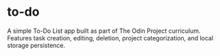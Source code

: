 # to-do
A simple To-Do List app built as part of The Odin Project  curriculum. Features task creation, editing, deletion, project categorization, and local storage persistence.
